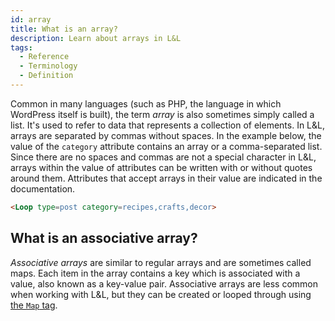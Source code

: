 ```yaml
---
id: array
title: What is an array?
description: Learn about arrays in L&L
tags:
  - Reference
  - Terminology
  - Definition
---
```

Common in many languages (such as PHP, the language in which WordPress itself is built), the term _array_ is also sometimes simply called a list. It's used to refer to data that represents a collection of elements. In L&L, arrays are separated by commas without spaces. In the example below, the value of the `category` attribute contains an array or a comma-separated list. Since there are no spaces and commas are not a special character in L&L, arrays within the value of attributes can be written with or without quotes around them. Attributes that accept arrays in their value are indicated in the documentation.

```html
<Loop type=post category=recipes,crafts,decor>
```

## What is an associative array?

_Associative arrays_ are similar to regular arrays and are sometimes called maps. Each item in the array contains a key which is associated with a value, also known as a key-value pair. Associative arrays are less common when working with L&L, but they can be created or looped through using [the `Map` tag](/docs/dynamic-tags/map).